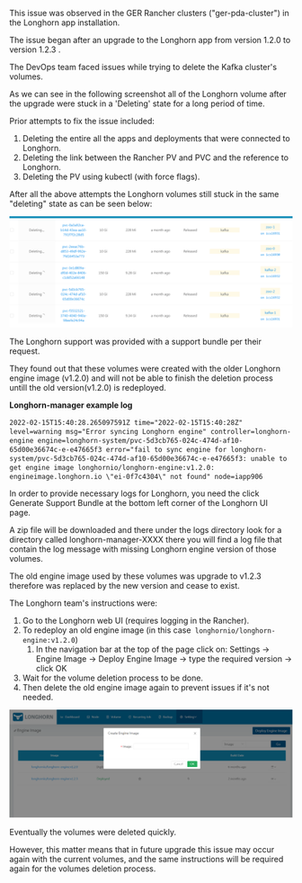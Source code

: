This issue was observed in the GER Rancher clusters ("ger-pda-cluster") in the Longhorn app installation.

The issue began after an upgrade to the Longhorn app from version 1.2.0 to version 1.2.3 .

The DevOps team faced issues while trying to delete the Kafka cluster's volumes.

As we can see in the following screenshot all of the Longhorn volume after the upgrade were stuck in a 'Deleting' state for a long period of time.

Prior attempts to fix the issue included:

1. Deleting the entire all the apps and deployments that were connected to Longhorn.
2. Deleting the link between the Rancher PV and PVC and the reference to Longhorn.
3. Deleting the PV using kubectl (with force flags).


After all the above attempts the Longhorn volumes still stuck in the same "deleting" state as can be seen below:

![](Issue%20Resolution%20-%20Volumes%20are%20stuck%20on%20deleting%20state%201.png)

The Longhorn support was provided with a support bundle per their request.

They found out that these volumes were created with the older Longhorn engine image (v1.2.0) and will not be able to finish the deletion process untill the old version(v1.2.0) is redeployed.

**Longhorn-manager example log**
```
2022-02-15T15:40:28.265097591Z time="2022-02-15T15:40:28Z" level=warning msg="Error syncing Longhorn engine" controller=longhorn-engine engine=longhorn-system/pvc-5d3cb765-024c-474d-af10-65d00e36674c-e-e47665f3 error="fail to sync engine for longhorn-system/pvc-5d3cb765-024c-474d-af10-65d00e36674c-e-e47665f3: unable to get engine image longhornio/longhorn-engine:v1.2.0: engineimage.longhorn.io \"ei-0f7c4304\" not found" node=iapp906
```

In order to provide necessary logs for Longhorn, you need the click Generate Support Bundle at the bottom left corner of the Longhorn UI page. 

A zip file will be downloaded and there under the logs directory look for a directory called longhorn-manager-XXXX there you will find a log file that contain the log message with missing Longhorn engine version of those volumes.

The old engine image used by these volumes was upgrade to v1.2.3 therefore was replaced by the new version and cease to exist.

The Longhorn team's instructions were:

1. Go to the Longhorn web UI (requires logging in the Rancher).
2. To redeploy an old engine image (in this case` longhornio/longhorn-engine:v1.2.0`)
    1. In the navigation bar at the top of the page click on: Settings → Engine Image → Deploy Engine Image → type the required version → click OK
3. Wait for the volume deletion process to be done.
4. Then delete the old engine image again to prevent issues if it's not needed.

![](Issue%20Resolution%20-%20Volumes%20are%20stuck%20on%20deleting%20state%202.png)

Eventually the volumes were deleted quickly.

However, this matter means that in future upgrade this issue may occur again with the current volumes, and the same instructions will be required again for the volumes deletion process.